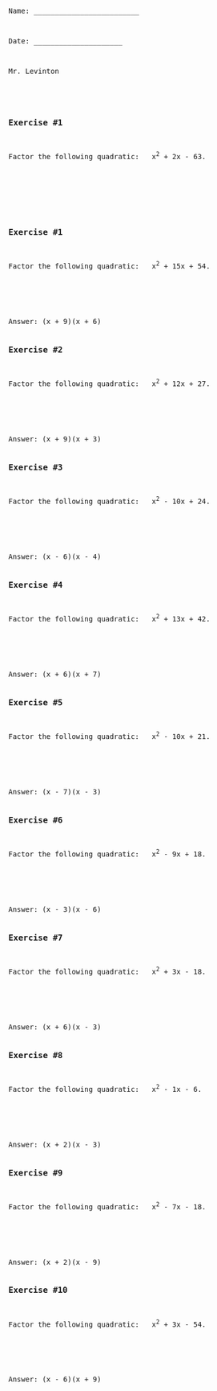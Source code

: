 ```python

```
<pre>
<div>
<p>Name: _________________________</p>                             
<p>Date: _____________________</p>
<p>Mr. Levinton</p>    

<div>
<h3>Exercise #1</h3>
<p>Factor the following quadratic: &nbsp; x<sup>2</sup> + 2x - 63.</p>
<br><br><br>
<div>
<h3>Exercise #1</h3>
<p>Factor the following quadratic: &nbsp; x<sup>2</sup> + 15x + 54.</p>
<br><br><br>
Answer: (x + 9)(x + 6)</div><div>
<h3>Exercise #2</h3>
<p>Factor the following quadratic: &nbsp; x<sup>2</sup> + 12x + 27.</p>
<br><br><br>
Answer: (x + 9)(x + 3)</div><div>
<h3>Exercise #3</h3>
<p>Factor the following quadratic: &nbsp; x<sup>2</sup> - 10x + 24.</p>
<br><br><br>
Answer: (x - 6)(x - 4)</div><div>
<h3>Exercise #4</h3>
<p>Factor the following quadratic: &nbsp; x<sup>2</sup> + 13x + 42.</p>
<br><br><br>
Answer: (x + 6)(x + 7)</div><div>
<h3>Exercise #5</h3>
<p>Factor the following quadratic: &nbsp; x<sup>2</sup> - 10x + 21.</p>
<br><br><br>
Answer: (x - 7)(x - 3)</div><div>
<h3>Exercise #6</h3>
<p>Factor the following quadratic: &nbsp; x<sup>2</sup> - 9x + 18.</p>
<br><br><br>
Answer: (x - 3)(x - 6)</div><div>
<h3>Exercise #7</h3>
<p>Factor the following quadratic: &nbsp; x<sup>2</sup> + 3x - 18.</p>
<br><br><br>
Answer: (x + 6)(x - 3)</div><div>
<h3>Exercise #8</h3>
<p>Factor the following quadratic: &nbsp; x<sup>2</sup> - 1x - 6.</p>
<br><br><br>
Answer: (x + 2)(x - 3)</div><div>
<h3>Exercise #9</h3>
<p>Factor the following quadratic: &nbsp; x<sup>2</sup> - 7x - 18.</p>
<br><br><br>
Answer: (x + 2)(x - 9)</div><div>
<h3>Exercise #10</h3>
<p>Factor the following quadratic: &nbsp; x<sup>2</sup> + 3x - 54.</p>
<br><br><br>
Answer: (x - 6)(x + 9)</div>